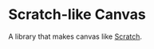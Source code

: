 Scratch-like Canvas
====================
A library that makes canvas like [Scratch](https://scratch.mit.edu).
